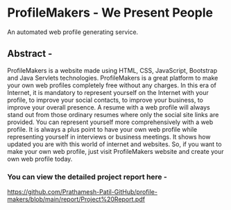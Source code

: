 # ProfileMakers - We Present People
An automated web profile generating service.

## Abstract -
ProfileMakers is a website made using HTML, CSS, JavaScript, 
Bootstrap and Java Servlets technologies. ProfileMakers is a great 
platform to make your own web profiles completely free without any 
charges.
In this era of Internet, it is mandatory to represent yourself on the Internet 
with your profile, to improve your social contacts, to improve your 
business, to improve your overall presence. 
A resume with a web profile will always stand out from those ordinary 
resumes where only the social site links are provided. 
You can represent yourself more comprehensively with a web profile. 
It is always a plus point to have your own web profile while representing 
yourself in interviews or business meetings. It shows how updated you are 
with this world of internet and websites. 
So, if you want to make your own web profile, just visit ProfileMakers 
website and create your own web profile today.

### You can view the detailed project report here - 
https://github.com/Prathamesh-Patil-GitHub/profile-makers/blob/main/report/Project%20Report.pdf
